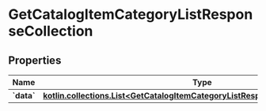 
# GetCatalogItemCategoryListResponseCollection

## Properties
| Name | Type | Description | Notes |
| ------------ | ------------- | ------------- | ------------- |
| **&#x60;data&#x60;** | [**kotlin.collections.List&lt;GetCatalogItemCategoryListResponseCollectionDataInner&gt;**](GetCatalogItemCategoryListResponseCollectionDataInner.md) |  |  |



